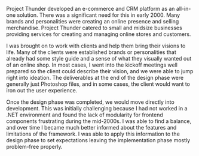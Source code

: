 Project Thunder developed an e-commerce and CRM platform as an all-in-one solution. There was a significant need for this in early 2000. Many brands and personalities were creating an online presence and selling merchandise. Project Thunder catered to small and midsize businesses providing services for creating and managing online stores and customers. 

I was brought on to work with clients and help them bring their visions to life. Many of the clients were established brands or personalities that already had some style guide and a sense of what they visually wanted out of an online shop. In most cases, I went into the kickoff meetings well prepared so the client could describe their vision, and we were able to jump right into ideation. The deliverables at the end of the design phase were generally just Photoshop files, and in some cases, the client would want to iron out the user experience.

Once the design phase was completed, we would move directly into development. This was initially challenging because I had not worked in a .NET environment and found the lack of modularity for frontend components frustrating during the mid-2000s. I was able to find a balance, and over time I became much better informed about the features and limitations of the framework. I was able to apply this information to the design phase to set expectations leaving the implementation phase mostly problem-free properly.
